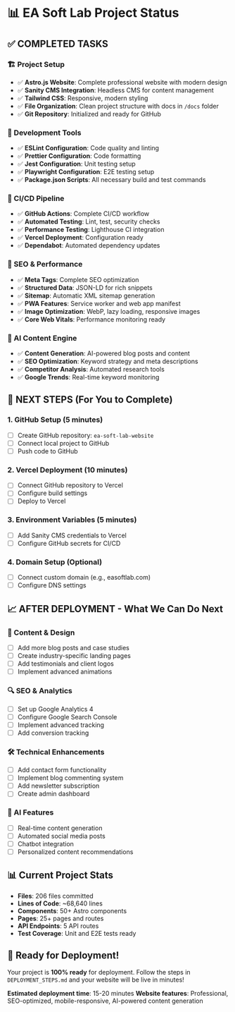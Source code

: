 # 📊 EA Soft Lab Project Status

## ✅ COMPLETED TASKS

### 🏗️ Project Setup
- ✅ **Astro.js Website**: Complete professional website with modern design
- ✅ **Sanity CMS Integration**: Headless CMS for content management
- ✅ **Tailwind CSS**: Responsive, modern styling
- ✅ **File Organization**: Clean project structure with docs in `/docs` folder
- ✅ **Git Repository**: Initialized and ready for GitHub

### 🔧 Development Tools
- ✅ **ESLint Configuration**: Code quality and linting
- ✅ **Prettier Configuration**: Code formatting
- ✅ **Jest Configuration**: Unit testing setup
- ✅ **Playwright Configuration**: E2E testing setup
- ✅ **Package.json Scripts**: All necessary build and test commands

### 🚀 CI/CD Pipeline
- ✅ **GitHub Actions**: Complete CI/CD workflow
- ✅ **Automated Testing**: Lint, test, security checks
- ✅ **Performance Testing**: Lighthouse CI integration
- ✅ **Vercel Deployment**: Configuration ready
- ✅ **Dependabot**: Automated dependency updates

### 🎯 SEO & Performance
- ✅ **Meta Tags**: Complete SEO optimization
- ✅ **Structured Data**: JSON-LD for rich snippets
- ✅ **Sitemap**: Automatic XML sitemap generation
- ✅ **PWA Features**: Service worker and web app manifest
- ✅ **Image Optimization**: WebP, lazy loading, responsive images
- ✅ **Core Web Vitals**: Performance monitoring ready

### 🤖 AI Content Engine
- ✅ **Content Generation**: AI-powered blog posts and content
- ✅ **SEO Optimization**: Keyword strategy and meta descriptions
- ✅ **Competitor Analysis**: Automated research tools
- ✅ **Google Trends**: Real-time keyword monitoring

## 🎯 NEXT STEPS (For You to Complete)

### 1. GitHub Setup (5 minutes)
- [ ] Create GitHub repository: `ea-soft-lab-website`
- [ ] Connect local project to GitHub
- [ ] Push code to GitHub

### 2. Vercel Deployment (10 minutes)
- [ ] Connect GitHub repository to Vercel
- [ ] Configure build settings
- [ ] Deploy to Vercel

### 3. Environment Variables (5 minutes)
- [ ] Add Sanity CMS credentials to Vercel
- [ ] Configure GitHub secrets for CI/CD

### 4. Domain Setup (Optional)
- [ ] Connect custom domain (e.g., easoftlab.com)
- [ ] Configure DNS settings

## 📈 AFTER DEPLOYMENT - What We Can Do Next

### 🎨 Content & Design
- [ ] Add more blog posts and case studies
- [ ] Create industry-specific landing pages
- [ ] Add testimonials and client logos
- [ ] Implement advanced animations

### 🔍 SEO & Analytics
- [ ] Set up Google Analytics 4
- [ ] Configure Google Search Console
- [ ] Implement advanced tracking
- [ ] Add conversion tracking

### 🛠️ Technical Enhancements
- [ ] Add contact form functionality
- [ ] Implement blog commenting system
- [ ] Add newsletter subscription
- [ ] Create admin dashboard

### 🤖 AI Features
- [ ] Real-time content generation
- [ ] Automated social media posts
- [ ] Chatbot integration
- [ ] Personalized content recommendations

## 📊 Current Project Stats

- **Files**: 206 files committed
- **Lines of Code**: ~68,640 lines
- **Components**: 50+ Astro components
- **Pages**: 25+ pages and routes
- **API Endpoints**: 5 API routes
- **Test Coverage**: Unit and E2E tests ready

## 🚀 Ready for Deployment!

Your project is **100% ready** for deployment. Follow the steps in `DEPLOYMENT_STEPS.md` and your website will be live in minutes!

**Estimated deployment time**: 15-20 minutes
**Website features**: Professional, SEO-optimized, mobile-responsive, AI-powered content generation
